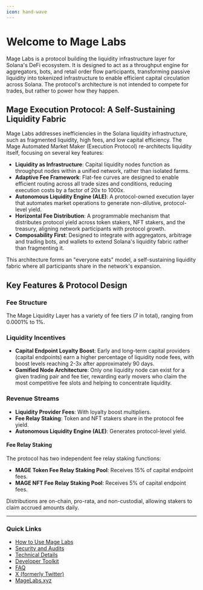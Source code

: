 ```yaml
---
icon: hand-wave
---
```


# Welcome to Mage Labs

Mage Labs is a protocol building the liquidity infrastructure layer for Solana's DeFi ecosystem. It is designed to act as a throughput engine for aggregators, bots, and retail order flow participants, transforming passive liquidity into tokenized infrastructure to enable efficient capital circulation across Solana. The protocol's architecture is not intended to compete for trades, but rather to power how they happen.

## Mage Execution Protocol: A Self-Sustaining Liquidity Fabric

Mage Labs addresses inefficiencies in the Solana liquidity infrastructure, such as fragmented liquidity, high fees, and low capital efficiency. The Mage Automated Market Maker (Execution Protocol) re-architects liquidity itself, focusing on several key features:

* **Liquidity as Infrastructure**: Capital liquidity nodes function as throughput nodes within a unified network, rather than isolated farms.
* **Adaptive Fee Framework**: Flat-fee curves are designed to enable efficient routing across all trade sizes and conditions, reducing execution costs by a factor of 20x to 1000x.
* **Autonomous Liquidity Engine (ALE)**: A protocol-owned execution layer that automates market operations to generate non-dilutive, protocol-level yield.
* **Horizontal Fee Distribution**: A programmable mechanism that distributes protocol yield across token stakers, NFT stakers, and the treasury, aligning network participants with protocol growth.
* **Composability First**: Designed to integrate with aggregators, arbitrage and trading bots, and wallets to extend Solana's liquidity fabric rather than fragmenting it.

This architecture forms an "everyone eats" model, a self-sustaining liquidity fabric where all participants share in the network's expansion.

## Key Features & Protocol Design

### Fee Structure

The Mage Liquidity Layer has a variety of fee tiers (7 in total), ranging from 0.0001% to 1%.

### Liquidity Incentives

* **Capital Endpoint Loyalty Boost**: Early and long-term capital providers (capital endpoints) earn a higher percentage of liquidity node fees, with boost levels reaching 2-3x after approximately 90 days.
* **Gamified Node Architecture**: Only one liquidity node can exist for a given trading pair and fee tier, rewarding early movers who claim the most competitive fee slots and helping to concentrate liquidity.

### Revenue Streams

* **Liquidity Provider Fees**: With loyalty boost multipliers.
* **Fee Relay Staking**: Token and NFT stakers share in the protocol fee yield.
* **Autonomous Liquidity Engine (ALE)**: Generates protocol-level yield.

#### Fee Relay Staking

The protocol has two independent fee relay staking functions:

* **MAGE Token Fee Relay Staking Pool**: Receives 15% of capital endpoint fees.
* **MAGE NFT Fee Relay Staking Pool**: Receives 5% of capital endpoint fees.

Distributions are on-chain, pro-rata, and non-custodial, allowing stakers to claim accrued amounts daily.

---

### Quick Links

* [How to Use Mage Labs](how-to-use-mage-labs.md)
* [Security and Audits](security-and-audits/security-measures.md)
* [Technical Details](technical-details/smart-contract-architecture.md)
* [Developer Toolkit](developer-docs/api-reference.md)
* [FAQ](faq.md)
* [X (formerly Twitter)](https://x.com/MageLabsOnSol)
* [MageLabs.xyz](https://magelabs.xyz)